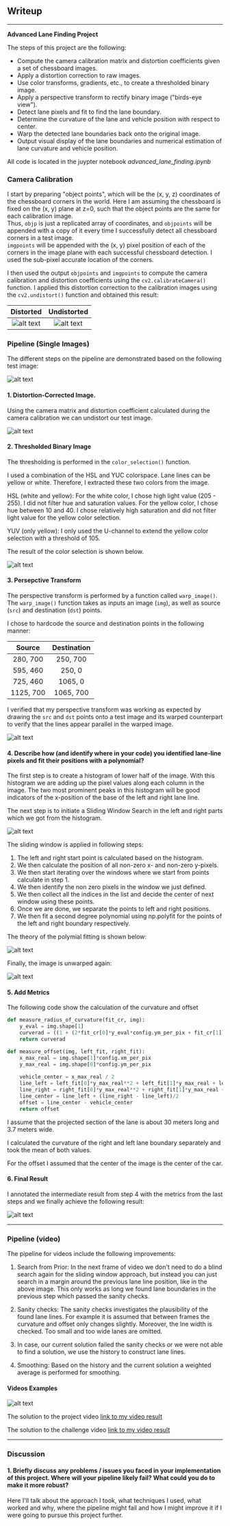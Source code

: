## Writeup

---

**Advanced Lane Finding Project**

The steps of this project are the following:

* Compute the camera calibration matrix and distortion coefficients given a set of chessboard images.
* Apply a distortion correction to raw images.
* Use color transforms, gradients, etc., to create a thresholded binary image.
* Apply a perspective transform to rectify binary image ("birds-eye view").
* Detect lane pixels and fit to find the lane boundary.
* Determine the curvature of the lane and vehicle position with respect to center.
* Warp the detected lane boundaries back onto the original image.
* Output visual display of the lane boundaries and numerical estimation of lane curvature and vehicle position.

All code is located in the juypter notebook _advanced_lane_finding.ipynb_

[//]: # (Image References)

[distorted]: ./examples/calibration1.jpg "Undistorted"
[undistorted]: ./examples/calibration1_undistorted.jpg "Road Transformed"
[standard]: ./examples/straight_lines1_standard.jpg "Binary Example"
[distorted_test]: ./examples/straight_lines_distort.jpg "Undistorted"
[undistorted_test]: ./examples/straight_lines_undistort.jpg "Road Transformed"
[color_selection]: ./examples/straight_lines1_color_selection.jpg "Road Transformed"
[warp]: ./examples/straight_lines1_warped.jpg "Binary Example"
[windows]: ./examples/straight_lines1_windows.png "Output"
[polyfit]: ./examples/color_fit_lines.jpg "Output"
[unwarped]: ./examples/straight_lines1_unwarped.jpg "Warp"
[final]: ./examples/straight_lines1_final.jpg "Fit Visual"
[ss]: ./output_videos/out_project_video.gif "Fit Visual"

### Camera Calibration

I start by preparing "object points", which will be the (x, y, z) coordinates of the chessboard corners in the world. 
Here I am assuming the chessboard is fixed on the (x, y) plane at z=0, such that the object points are the same for each calibration image.  
Thus, `objp` is just a replicated array of coordinates, and `objpoints` will be appended with a copy of it every time I successfully detect all chessboard corners in a test image.  
`imgpoints` will be appended with the (x, y) pixel position of each of the corners in the image plane with each successful chessboard detection. 
I used the sub-pixel accurate location of the corners.

I then used the output `objpoints` and `imgpoints` to compute the camera calibration and distortion coefficients using the `cv2.calibrateCamera()` function.  I applied this distortion correction to the calibration images using the `cv2.undistort()` function and obtained this result: 


Distorted        |  Undistorted
:-------------------------:|:-------------------------:
![alt text][distorted] |  ![alt text][undistorted]

### Pipeline (Single Images)

The different steps on the pipeline are demonstrated based on the following test image:

![alt text][standard]

#### 1. Distortion-Corrected Image.

Using the camera matrix and distortion coefficient calculated during the camera calibration we can undistort our test image.

![alt text][undistorted_test]

#### 2.  Thresholded Binary Image

The thresholding is performed in the `color_selection()` function.

I used a combination of the HSL and YUC colorspace. Lane lines can be yellow or white. Therefore, I extracted these two colors from the image.

HSL (white and yellow): 
For the white color, I chose high light value (205 - 255). I did not filter hue and saturation values.
For the yellow color, I chose hue between 10 and 40. I chose relatively high saturation and did not filter light value for the yellow color selection.

YUV (only yellow):
I only used the U-channel to extend the yellow color selection with a threshold of 105.

The result of the color selection is shown below.

![alt text][color_selection]

#### 3. Persepctive Transform

The perspective transform is performed by a function called `warp_image()`.  The `warp_image()` function takes as inputs an image (`img`), as well as source (`src`) and destination (`dst`) points. 

I chose to hardcode the source and destination points in the following manner:

| Source        | Destination   | 
|:-------------:|:-------------:| 
| 280, 700     | 250, 700        | 
| 595,  460     | 250,    0      |
| 725,  460     | 1065,   0      |
| 1125, 700   | 1065, 700       |

I verified that my perspective transform was working as expected by drawing the `src` and `dst` points onto a test image and its warped counterpart to verify that the lines appear parallel in the warped image.

![alt text][warp]

#### 4. Describe how (and identify where in your code) you identified lane-line pixels and fit their positions with a polynomial?


The first step is to create a histogram of lower half of the image. With this histogram we are adding up the pixel values along each column in the image. 
The two most prominent peaks in this histogram will be good indicators of the x-position of the base of the left and right lane line.

The next step is to initiate a Sliding Window Search in the left and right parts which we got from the histogram.

![alt text][windows]

The sliding window is applied in following steps:

1. The left and right start point is calculated based on the histogram.
2. We then calculate the position of all non-zero x- and non-zero y-pixels.
3. We then start iterating over the windows where we start from points calculate in step 1.
4. We then identify the non zero pixels in the window we just defined.
5. We then collect all the indices in the list and decide the center of next window using these points.
6. Once we are done, we separate the points to left and right positions.
7. We then fit a second degree polynomial using np.polyfit for the points of the left and right boundary respectively.

The theory of the polymial fitting is shown below:

![alt text][polyfit]

Finally, the image  is unwarped again:

![alt text][unwarped]

#### 5. Add Metrics

The following code show the calculation of the curvature and offset

```python
def measure_radius_of_curvature(fit_cr, img):
    y_eval = img.shape[1]
    curverad = ((1 + (2*fit_cr[0]*y_eval*config.ym_per_pix + fit_cr[1])**2)**1.5) / np.absolute(2*fit_cr[0])
    return curverad

def measure_offset(img, left_fit, right_fit):
    x_max_real = img.shape[1]*config.xm_per_pix
    y_max_real = img.shape[0]*config.ym_per_pix
    
    vehicle_center = x_max_real / 2
    line_left = left_fit[0]*y_max_real**2 + left_fit[1]*y_max_real + left_fit[2]
    line_right = right_fit[0]*y_max_real**2 + right_fit[1]*y_max_real + right_fit[2]
    line_center = line_left + (line_right - line_left)/2
    offset = line_center - vehicle_center
    return offset
```
I assume that the projected section of the lane is about 30 meters long and 3.7 meters wide. 

I calculated the curvature of the right and left lane boundary separately and took the mean of both values.

For the offset I assumed that the center of the image is the center of the car.

#### 6. Final Result

I annotated the intermediate result from step 4 with the metrics from the last steps and we finally achieve the following result:

![alt text][final]

---

### Pipeline (video)

The pipeline for videos include the following improvements:

1. Search from Prior: In the next frame of video we don't need to do a blind search again for the sliding window approach,
 but instead you can just search in a margin around the previous lane line position, 
like in the above image. This only works as long we found lane boundaries in the previous step which passed the sanity checks.

2. Sanity checks: The sanity checks investigates the plausibility of the found lane lines. 
For example it is assumed that between frames the curvature and offset only changes slightly. 
Moreover, the lne width is checked. Too small and too wide lanes are omitted.

3. In case, our current solution failed the sanity checks or we were not able to find a solution, we use the history to construct lane lines.

4. Smoothing: Based on the history and the current solution a weighted average is performed for smoothing.

#### Videos Examples

![alt text][ss]

The solution to the project video [link to my video result](./output_videos/project_video_output.mp4)

The solution to the challenge video [link to my video result](./output_videos/challenge_video_output.mp4)

---

### Discussion

#### 1. Briefly discuss any problems / issues you faced in your implementation of this project.  Where will your pipeline likely fail?  What could you do to make it more robust?

Here I'll talk about the approach I took, what techniques I used, what worked and why, where the pipeline might fail and how I might improve it if I were going to pursue this project further.  

